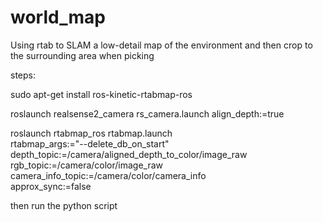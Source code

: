 # world_map
Using rtab to SLAM a low-detail map of the environment and then crop to the surrounding area when picking

steps:

sudo apt-get install ros-kinetic-rtabmap-ros

roslaunch realsense2_camera rs_camera.launch align_depth:=true

roslaunch rtabmap_ros rtabmap.launch \
    rtabmap_args:="--delete_db_on_start" \
    depth_topic:=/camera/aligned_depth_to_color/image_raw \
    rgb_topic:=/camera/color/image_raw \
    camera_info_topic:=/camera/color/camera_info \
    approx_sync:=false
    
    
then run the python script
